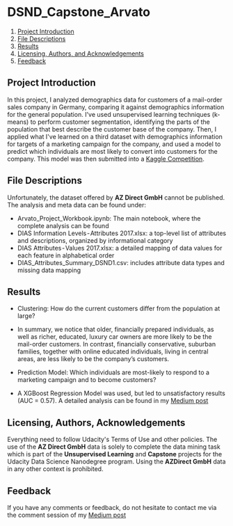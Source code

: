 # DSND_Capstone_Arvato

1. [Project Introduction](#intro)
2. [File Descriptions](#files)
3. [Results](#results)
4. [Licensing, Authors, and Acknowledgements](#licensing)
5. [Feedback](#fb)

## Project Introduction<a name="intro"></a>

In this project, I analyzed demographics data for customers of a mail-order sales company in Germany, comparing it against demographics information
for the general population. I've used unsupervised learning techniques (k-means) to perform customer segmentation, identifying the parts of the
population that best describe the customer base of the company. Then, I applied what I've learned on a third dataset with demographics 
information for targets of a marketing campaign for the company, and used a model to predict which individuals are most likely to convert into customers for the company. This model was then submitted into a [Kaggle Competition](https://www.kaggle.com/c/udacity-arvato-identify-customers/).


## File Descriptions <a name="files"></a>

Unfortunately, the dataset offered by **AZ Direct GmbH** cannot be published. The analysis and meta data can be found under:

- Arvato_Project_Workbook.ipynb: The main notebook, where the complete analysis can be found
- DIAS Information Levels - Attributes 2017.xlsx: a top-level list of attributes and descriptions, organized by informational category
- DIAS Attributes - Values 2017.xlsx: a detailed mapping of data values for each feature in alphabetical order
- DIAS_Attributes_Summary_DSND1.csv: includes attribute data types and missing data mapping

## Results<a name="results"></a>

- Clustering: How do the current customers differ from the population at large?
* In summary, we notice that older, financially prepared individuals, as well as richer, educated, luxury car owners are more likely to be the mail-order customers. In contrast, financially conservative, suburban families, together with online educated individuals, living in central areas, are less likely to be the company’s customers.

- Prediction Model: Which individuals are most-likely to respond to a marketing campaign and to become customers?
* A XGBoost Regression Model was used, but led to unsatisfactory results (AUC = 0.57). A detailed analysis can be found in my [Medium post](https://medium.com/@t.theoto/segmenting-customers-and-supporting-a-targeted-marketing-campaign-a-data-science-approach-60fe4eee2b06)

## Licensing, Authors, Acknowledgements<a name="licensing"></a>

Everything need to follow Udacity's Terms of Use and other policies. The use of the **AZ Direct GmbH** data is solely to complete the data mining task which is part of the **Unsupervised Learning** and **Capstone** projects for the Udacity Data Science Nanodegree program. Using the **AZDirect GmbH** data in any other context is prohibited.

## Feedback<a name="fb"></a>

If you have any comments or feedback, do not hesitate to contact me via the comment session of my [Medium post](https://medium.com/@t.theoto/segmenting-customers-and-supporting-a-targeted-marketing-campaign-a-data-science-approach-60fe4eee2b06)
